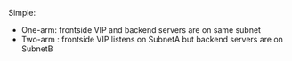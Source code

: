 Simple:
- One-arm: frontside VIP and backend servers are on same subnet 
- Two-arm : frontside VIP listens on SubnetA but backend servers are on SubnetB